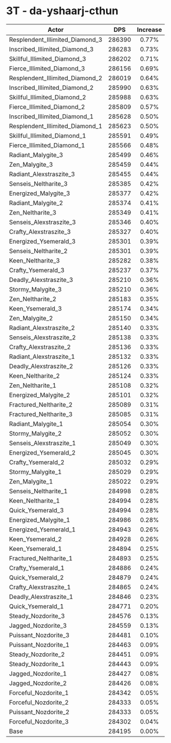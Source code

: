 # 3T - da-yshaarj-cthun
| Actor | DPS | Increase |
|---|:---:|:---:|
|Resplendent_Illimited_Diamond_3|286390|0.77%|
|Inscribed_Illimited_Diamond_3|286283|0.73%|
|Skillful_Illimited_Diamond_3|286202|0.71%|
|Fierce_Illimited_Diamond_3|286156|0.69%|
|Resplendent_Illimited_Diamond_2|286019|0.64%|
|Inscribed_Illimited_Diamond_2|285990|0.63%|
|Skillful_Illimited_Diamond_2|285988|0.63%|
|Fierce_Illimited_Diamond_2|285809|0.57%|
|Inscribed_Illimited_Diamond_1|285628|0.50%|
|Resplendent_Illimited_Diamond_1|285623|0.50%|
|Skillful_Illimited_Diamond_1|285591|0.49%|
|Fierce_Illimited_Diamond_1|285566|0.48%|
|Radiant_Malygite_3|285499|0.46%|
|Zen_Malygite_3|285459|0.44%|
|Radiant_Alexstraszite_3|285455|0.44%|
|Senseis_Neltharite_3|285385|0.42%|
|Energized_Malygite_3|285377|0.42%|
|Radiant_Malygite_2|285374|0.41%|
|Zen_Neltharite_3|285349|0.41%|
|Senseis_Alexstraszite_3|285346|0.40%|
|Crafty_Alexstraszite_3|285327|0.40%|
|Energized_Ysemerald_3|285301|0.39%|
|Senseis_Neltharite_2|285301|0.39%|
|Keen_Neltharite_3|285282|0.38%|
|Crafty_Ysemerald_3|285237|0.37%|
|Deadly_Alexstraszite_3|285210|0.36%|
|Stormy_Malygite_3|285210|0.36%|
|Zen_Neltharite_2|285183|0.35%|
|Keen_Ysemerald_3|285174|0.34%|
|Zen_Malygite_2|285150|0.34%|
|Radiant_Alexstraszite_2|285140|0.33%|
|Senseis_Alexstraszite_2|285138|0.33%|
|Crafty_Alexstraszite_2|285136|0.33%|
|Radiant_Alexstraszite_1|285132|0.33%|
|Deadly_Alexstraszite_2|285126|0.33%|
|Keen_Neltharite_2|285124|0.33%|
|Zen_Neltharite_1|285108|0.32%|
|Energized_Malygite_2|285101|0.32%|
|Fractured_Neltharite_2|285089|0.31%|
|Fractured_Neltharite_3|285085|0.31%|
|Radiant_Malygite_1|285054|0.30%|
|Stormy_Malygite_2|285052|0.30%|
|Senseis_Alexstraszite_1|285049|0.30%|
|Energized_Ysemerald_2|285045|0.30%|
|Crafty_Ysemerald_2|285032|0.29%|
|Stormy_Malygite_1|285029|0.29%|
|Zen_Malygite_1|285022|0.29%|
|Senseis_Neltharite_1|284998|0.28%|
|Keen_Neltharite_1|284994|0.28%|
|Quick_Ysemerald_3|284994|0.28%|
|Energized_Malygite_1|284986|0.28%|
|Energized_Ysemerald_1|284943|0.26%|
|Keen_Ysemerald_2|284928|0.26%|
|Keen_Ysemerald_1|284894|0.25%|
|Fractured_Neltharite_1|284893|0.25%|
|Crafty_Ysemerald_1|284886|0.24%|
|Quick_Ysemerald_2|284879|0.24%|
|Crafty_Alexstraszite_1|284865|0.24%|
|Deadly_Alexstraszite_1|284846|0.23%|
|Quick_Ysemerald_1|284771|0.20%|
|Steady_Nozdorite_3|284576|0.13%|
|Jagged_Nozdorite_3|284559|0.13%|
|Puissant_Nozdorite_3|284481|0.10%|
|Puissant_Nozdorite_1|284463|0.09%|
|Steady_Nozdorite_2|284451|0.09%|
|Steady_Nozdorite_1|284443|0.09%|
|Jagged_Nozdorite_1|284427|0.08%|
|Jagged_Nozdorite_2|284426|0.08%|
|Forceful_Nozdorite_1|284342|0.05%|
|Forceful_Nozdorite_2|284333|0.05%|
|Puissant_Nozdorite_2|284333|0.05%|
|Forceful_Nozdorite_3|284302|0.04%|
|Base|284195|0.00%|
